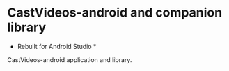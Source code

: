 CastVideos-android and companion library
==================

* Rebuilt for Android Studio *

CastVideos-android application and library.